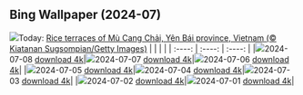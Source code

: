 ## Bing Wallpaper (2024-07)
![](https://global.bing.com/th?id=OHR.YenBaiTerraces_EN-CA2341347163_UHD.jpg&w=1000)Today: [Rice terraces of Mù Cang Chải, Yên Bái province, Vietnam (© Kiatanan Sugsompian/Getty Images)](https://global.bing.com/th?id=OHR.YenBaiTerraces_EN-CA2341347163_UHD.jpg)
|      |      |      |
| :----: | :----: | :----: |
|![](https://global.bing.com/th?id=OHR.YenBaiTerraces_EN-CA2341347163_UHD.jpg&pid=hp&w=384&h=216&rs=1&c=4)2024-07-08 [download 4k](https://global.bing.com/th?id=OHR.YenBaiTerraces_EN-CA2341347163_UHD.jpg)|![](https://global.bing.com/th?id=OHR.ConwyRiver_EN-CA1909669827_UHD.jpg&pid=hp&w=384&h=216&rs=1&c=4)2024-07-07 [download 4k](https://global.bing.com/th?id=OHR.ConwyRiver_EN-CA1909669827_UHD.jpg)|![](https://global.bing.com/th?id=OHR.NoahBeach_EN-CA1574566780_UHD.jpg&pid=hp&w=384&h=216&rs=1&c=4)2024-07-06 [download 4k](https://global.bing.com/th?id=OHR.NoahBeach_EN-CA1574566780_UHD.jpg)|
|![](https://global.bing.com/th?id=OHR.FisgardLighthouse_EN-CA1018639901_UHD.jpg&pid=hp&w=384&h=216&rs=1&c=4)2024-07-05 [download 4k](https://global.bing.com/th?id=OHR.FisgardLighthouse_EN-CA1018639901_UHD.jpg)|![](https://global.bing.com/th?id=OHR.MeerkatManor_EN-CA9684864184_UHD.jpg&pid=hp&w=384&h=216&rs=1&c=4)2024-07-04 [download 4k](https://global.bing.com/th?id=OHR.MeerkatManor_EN-CA9684864184_UHD.jpg)|![](https://global.bing.com/th?id=OHR.ItalicaRuins_EN-CA9389971381_UHD.jpg&pid=hp&w=384&h=216&rs=1&c=4)2024-07-03 [download 4k](https://global.bing.com/th?id=OHR.ItalicaRuins_EN-CA9389971381_UHD.jpg)|
|![](https://global.bing.com/th?id=OHR.CanadaDayOttawa_EN-CA8916971167_UHD.jpg&pid=hp&w=384&h=216&rs=1&c=4)2024-07-02 [download 4k](https://global.bing.com/th?id=OHR.CanadaDayOttawa_EN-CA8916971167_UHD.jpg)|![](https://global.bing.com/th?id=OHR.UbudBali_EN-CA8434577809_UHD.jpg&pid=hp&w=384&h=216&rs=1&c=4)2024-07-01 [download 4k](https://global.bing.com/th?id=OHR.UbudBali_EN-CA8434577809_UHD.jpg)|
